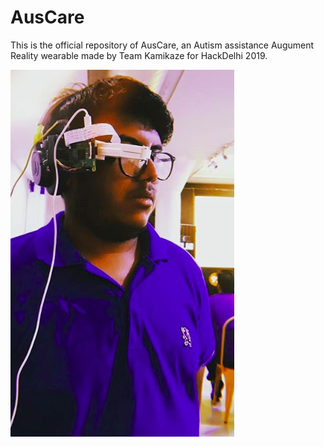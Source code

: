 # AusCare
This is the official repository of AusCare, an Autism assistance Augument Reality wearable made by Team Kamikaze for HackDelhi 2019.

![](AusCare.png)
